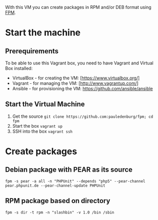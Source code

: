 With this VM you can create packages in RPM and/or DEB format 
using [FPM](https://github.com/jordansissel/fpm).



# Start the machine

## Prerequirements
To be able to use this Vagrant box,  you need to have Vagrant and Virtual Box installed:

- VirtualBox - for creating the VM: [https://www.virtualbox.org/]
- Vagrant - for managing the VM: [http://www.vagrantup.com/]
- Ansible - for provisioning the VM: https://github.com/ansible/ansible

## Start the Virtual Machine

1. Get the source `git clone https://github.com:pauledenburg/fpm; cd fpm`
2. Start the box `vagrant up`
3. SSH into the box `vagrant ssh`

# Create packages
## Debian package with PEAR as its source
`fpm -s pear -a all -n "PHPUnit" --depends "php5" --pear-channel pear.phpunit.de --pear-channel-update PHPUnit`

## RPM package based on directory
`fpm -s dir -t rpm -n "slashbin" -v 1.0 /bin /sbin`
